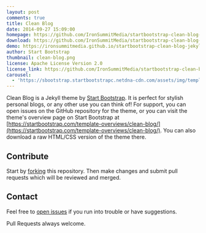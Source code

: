 ```yaml
---
layout: post
comments: true
title: Clean Blog
date: 2014-09-27 15:09:00
homepage: https://github.com/IronSummitMedia/startbootstrap-clean-blog-jekyll
download: https://github.com/IronSummitMedia/startbootstrap-clean-blog-jekyll/archive/gh-pages.zip
demo: https://ironsummitmedia.github.io/startbootstrap-clean-blog-jekyll/
author: Start Bootstrap
thumbnail: clean-blog.png
license: Apache License Version 2.0
license_link: https://github.com/IronSummitMedia/startbootstrap-clean-blog-jekyll/blob/gh-pages/LICENSE
carousel: 
  - 'https://sbootstrap.startbootstrapc.netdna-cdn.com/assets/img/templates/clean-blog.jpg'
---
```


Clean Blog is a Jekyll theme by [Start Bootstrap](https://startbootstrap.com). It is perfect for stylish personal blogs, or any other use you can think of! For support, you can open issues on the GitHub repository for the theme, or you can visit the theme's overview page on Start Bootstrap at [https://startbootstrap.com/template-overviews/clean-blog/](https://startbootstrap.com/template-overviews/clean-blog/).
You can also download a raw HTML/CSS version of the theme there.

## Contribute

Start by [forking](https://github.com/IronSummitMedia/startbootstrap-clean-blog-jekyll/fork) this repository. Then make changes and submit pull requests which will be reviewed and merged.

## Contact

Feel free to [open issues](https://github.com/IronSummitMedia/startbootstrap-clean-blog-jekyll) if you run into trouble or have suggestions.

Pull Requests always welcome.
